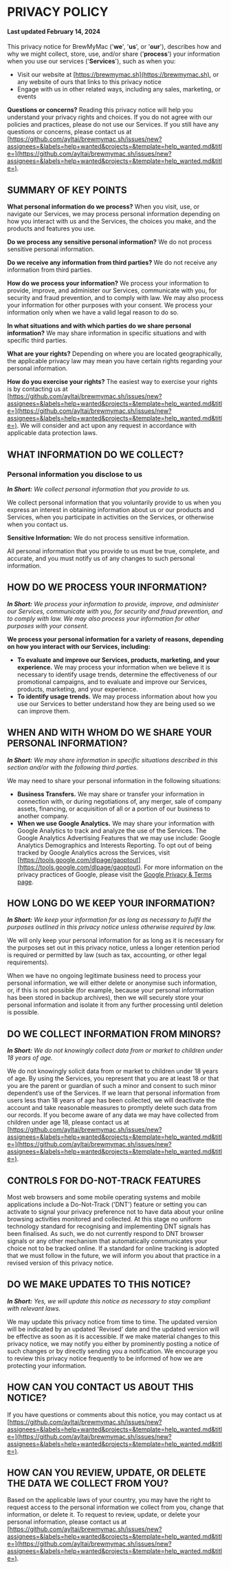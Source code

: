 # PRIVACY POLICY

#### Last updated February 14, 2024

This privacy notice for BrewMyMac ('**we**', '**us**', or '**our**'), describes how and why we might collect, store, use, and/or share ('**process**') your information when you use our services ('**Services**'), such as when you:

* Visit our website at [https://brewmymac.sh](https://brewmymac.sh), or any website of ours that links to this privacy notice
* Engage with us in other related ways, including any sales, marketing, or events

**Questions or concerns?** Reading this privacy notice will help you understand your privacy rights and choices. If you do not agree with our policies and practices, please do not use our Services. If you still have any questions or concerns, please contact us at [https://github.com/ayltai/brewmymac.sh/issues/new?assignees=&labels=help+wanted&projects=&template=help_wanted.md&title=](https://github.com/ayltai/brewmymac.sh/issues/new?assignees=&labels=help+wanted&projects=&template=help_wanted.md&title=).

## SUMMARY OF KEY POINTS

**What personal information do we process?** When you visit, use, or navigate our Services, we may process personal information depending on how you interact with us and the Services, the choices you make, and the products and features you use.

**Do we process any sensitive personal information?** We do not process sensitive personal information.

**Do we receive any information from third parties?** We do not receive any information from third parties.

**How do we process your information?** We process your information to provide, improve, and administer our Services, communicate with you, for security and fraud prevention, and to comply with law. We may also process your information for other purposes with your consent. We process your information only when we have a valid legal reason to do so.

**In what situations and with which parties do we share personal information?** We may share information in specific situations and with specific third parties.

**What are your rights?** Depending on where you are located geographically, the applicable privacy law may mean you have certain rights regarding your personal information.

**How do you exercise your rights?** The easiest way to exercise your rights is by contacting us at [https://github.com/ayltai/brewmymac.sh/issues/new?assignees=&labels=help+wanted&projects=&template=help_wanted.md&title=](https://github.com/ayltai/brewmymac.sh/issues/new?assignees=&labels=help+wanted&projects=&template=help_wanted.md&title=). We will consider and act upon any request in accordance with applicable data protection laws.

## WHAT INFORMATION DO WE COLLECT?

### Personal information you disclose to us

***In Short:** We collect personal information that you provide to us.*

We collect personal information that you voluntarily provide to us when you express an interest in obtaining information about us or our products and Services, when you participate in activities on the Services, or otherwise when you contact us.

**Sensitive Information:** We do not process sensitive information.

All personal information that you provide to us must be true, complete, and accurate, and you must notify us of any changes to such personal information.

## HOW DO WE PROCESS YOUR INFORMATION?

***In Short:** We process your information to provide, improve, and administer our Services, communicate with you, for security and fraud prevention, and to comply with law. We may also process your information for other purposes with your consent.*

**We process your personal information for a variety of reasons, depending on how you interact with our Services, including:**

* **To evaluate and improve our Services, products, marketing, and your experience.** We may process your information when we believe it is necessary to identify usage trends, determine the effectiveness of our promotional campaigns, and to evaluate and improve our Services, products, marketing, and your experience.
* **To identify usage trends.** We may process information about how you use our Services to better understand how they are being used so we can improve them.

## WHEN AND WITH WHOM DO WE SHARE YOUR PERSONAL INFORMATION?

***In Short:** We may share information in specific situations described in this section and/or with the following third parties.*

We may need to share your personal information in the following situations:

* **Business Transfers.** We may share or transfer your information in connection with, or during negotiations of, any merger, sale of company assets, financing, or acquisition of all or a portion of our business to another company.
* **When we use Google Analytics.** We may share your information with Google Analytics to track and analyze the use of the Services. The Google Analytics Advertising Features that we may use include: Google Analytics Demographics and Interests Reporting. To opt out of being tracked by Google Analytics across the Services, visit [https://tools.google.com/dlpage/gaoptout](https://tools.google.com/dlpage/gaoptout). For more information on the privacy practices of Google, please visit the [Google Privacy & Terms page](https://policies.google.com/privacy).

## HOW LONG DO WE KEEP YOUR INFORMATION? 

***In Short:** We keep your information for as long as necessary to fulfil the purposes outlined in this privacy notice unless otherwise required by law.*

We will only keep your personal information for as long as it is necessary for the purposes set out in this privacy notice, unless a longer retention period is required or permitted by law (such as tax, accounting, or other legal requirements).

When we have no ongoing legitimate business need to process your personal information, we will either delete or anonymise such information, or, if this is not possible (for example, because your personal information has been stored in backup archives), then we will securely store your personal information and isolate it from any further processing until deletion is possible.

## DO WE COLLECT INFORMATION FROM MINORS?

***In Short:** We do not knowingly collect data from or market to children under 18 years of age.*

We do not knowingly solicit data from or market to children under 18 years of age. By using the Services, you represent that you are at least 18 or that you are the parent or guardian of such a minor and consent to such minor dependent’s use of the Services. If we learn that personal information from users less than 18 years of age has been collected, we will deactivate the account and take reasonable measures to promptly delete such data from our records. If you become aware of any data we may have collected from children under age 18, please contact us at [https://github.com/ayltai/brewmymac.sh/issues/new?assignees=&labels=help+wanted&projects=&template=help_wanted.md&title=](https://github.com/ayltai/brewmymac.sh/issues/new?assignees=&labels=help+wanted&projects=&template=help_wanted.md&title=).

## CONTROLS FOR DO-NOT-TRACK FEATURES

Most web browsers and some mobile operating systems and mobile applications include a Do-Not-Track ('DNT') feature or setting you can activate to signal your privacy preference not to have data about your online browsing activities monitored and collected. At this stage no uniform technology standard for recognising and implementing DNT signals has been finalised. As such, we do not currently respond to DNT browser signals or any other mechanism that automatically communicates your choice not to be tracked online. If a standard for online tracking is adopted that we must follow in the future, we will inform you about that practice in a revised version of this privacy notice.

## DO WE MAKE UPDATES TO THIS NOTICE?

***In Short:** Yes, we will update this notice as necessary to stay compliant with relevant laws.*

We may update this privacy notice from time to time. The updated version will be indicated by an updated 'Revised' date and the updated version will be effective as soon as it is accessible. If we make material changes to this privacy notice, we may notify you either by prominently posting a notice of such changes or by directly sending you a notification. We encourage you to review this privacy notice frequently to be informed of how we are protecting your information.

## HOW CAN YOU CONTACT US ABOUT THIS NOTICE?

If you have questions or comments about this notice, you may contact us at [https://github.com/ayltai/brewmymac.sh/issues/new?assignees=&labels=help+wanted&projects=&template=help_wanted.md&title=](https://github.com/ayltai/brewmymac.sh/issues/new?assignees=&labels=help+wanted&projects=&template=help_wanted.md&title=).

## HOW CAN YOU REVIEW, UPDATE, OR DELETE THE DATA WE COLLECT FROM YOU?

Based on the applicable laws of your country, you may have the right to request access to the personal information we collect from you, change that information, or delete it. To request to review, update, or delete your personal information, please contact us at [https://github.com/ayltai/brewmymac.sh/issues/new?assignees=&labels=help+wanted&projects=&template=help_wanted.md&title=](https://github.com/ayltai/brewmymac.sh/issues/new?assignees=&labels=help+wanted&projects=&template=help_wanted.md&title=).
